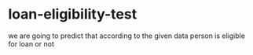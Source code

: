 # loan-eligibility-test
we are going to predict that according to the given data person is eligible for loan or not
